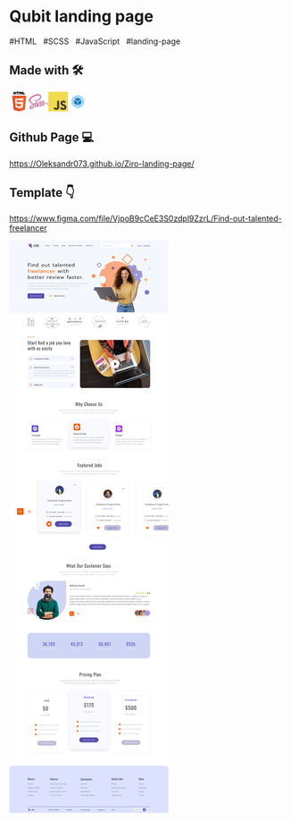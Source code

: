 # Qubit landing page
#HTML&nbsp; &nbsp;#SCSS&nbsp; &nbsp;#JavaScript&nbsp; &nbsp;#landing-page&nbsp;

## Made with 🛠️

<img align="left" alt="HTML5" width="35px" src="https://raw.githubusercontent.com/github/explore/80688e429a7d4ef2fca1e82350fe8e3517d3494d/topics/html/html.png"/>

<img align="left" alt="SASS SCSS" width="35px" src="https://raw.githubusercontent.com/github/explore/80688e429a7d4ef2fca1e82350fe8e3517d3494d/topics/sass/sass.png"/>

<img align="left" alt="JavaScript" width="35px" src="https://raw.githubusercontent.com/github/explore/80688e429a7d4ef2fca1e82350fe8e3517d3494d/topics/javascript/javascript.png"/>

<img alt="Webpack" width="35px" src="https://raw.githubusercontent.com/github/explore/80688e429a7d4ef2fca1e82350fe8e3517d3494d/topics/webpack/webpack.png"/>

## Github Page 💻

https://Oleksandr073.github.io/Ziro-landing-page/

## Template 👇

https://www.figma.com/file/VjpoB9cCeE3S0zdpl9ZzrL/Find-out-talented-freelancer

<img align="left" src="./Ziro-landing-page_1440.jpg"/>